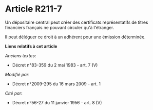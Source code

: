 # Article R211-7

Un dépositaire central peut créer des certificats représentatifs de titres financiers français ne pouvant circuler qu'à
l'étranger. 

Il peut déléguer ce droit à un adhérent pour une émission déterminée.

**Liens relatifs à cet article**

_Anciens textes_:

  - Décret n°83-359 du 2 mai 1983 - art. 7 (V)

_Modifié par_:

  - Décret n°2009-295 du 16 mars 2009 - art. 1

_Cité par_:

  - Décret n°56-27 du 11 janvier 1956 - art. 8 (V)
